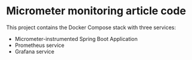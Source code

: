 # Micrometer monitoring article code

This project contains the Docker Compose stack with three services:

* Micrometer-instrumented Spring Boot Application
* Prometheus service
* Grafana service
